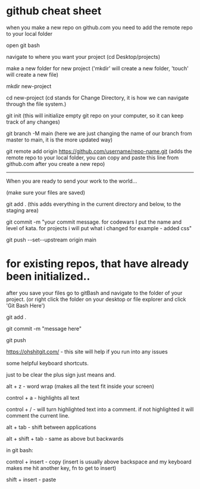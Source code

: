# **github cheat sheet**
 
when you make a new repo on github.com you need to add the remote repo to your local folder
 
open git bash
 
navigate to where you want your project (cd Desktop/projects)
 
make a new folder for new project ('mkdir' will create a new folder, 'touch' will create a new file)
 
mkdir new-project
 
cd new-project (cd stands for Change Directory, it is how we can navigate through the file system.)
 
git init (this will initialize empty git repo on your computer, so it can keep track of any changes)
 
git branch -M main (here we are just changing the name of our branch from master to main, it is the more updated way)
 
git remote add origin https://github.com/username/repo-name.git (adds the remote repo to your local folder, you can copy and paste this line from github.com after you create a new repo)
    
 
-----------
 
When you are ready to send your work to the world...
 
(make sure your files are saved)
 
 
git add . (this adds everything in the current directory and below, to the staging area)
 
git commit -m "your commit message. for codewars I put the name and level of kata. for projects i will put what i changed for example - added css" 
 
git push --set--upstream origin main
 
 
# **for existing repos, that have already been initialized..**
 
after you save your files go to gitBash and navigate to the folder of your project. (or right click the folder on your desktop or file explorer and click 'Git Bash Here')
 
git add .

git commit -m "message here"

git push
 
 
https://ohshitgit.com/ - this site will help if you run into any issues

some helpful keyboard shortcuts.

just to be clear the plus sign just means and. 

alt + z - word wrap (makes all the text fit inside your screen)

control + a - highlights all text

control + / - will turn highlighted text into a comment. if not highlighted it will comment the current line.

alt + tab - shift between applications 

alt + shift + tab - same as above but backwards

in git bash: 

control + insert - copy (insert is usually above backspace and my keyboard makes me hit another key, fn to get to insert)

shift + insert - paste 

